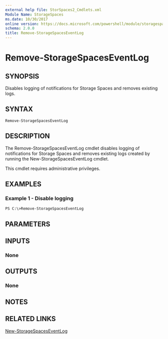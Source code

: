 ```yaml
---
external help file: StorSpaces2_Cmdlets.xml
Module Name: StorageSpaces
ms.date: 10/30/2017
online version: https://docs.microsoft.com/powershell/module/storagespaces/remove-storagespaceseventlog?view=windowsserver2012r2-ps&wt.mc_id=ps-gethelp
schema: 2.0.0
title: Remove-StorageSpacesEventLog
---
```


# Remove-StorageSpacesEventLog

## SYNOPSIS
Disables logging of notifications for Storage Spaces and removes existing logs.

## SYNTAX

```
Remove-StorageSpacesEventLog
```

## DESCRIPTION
The Remove-StorageSpacesEventLog cmdlet disables logging of notifications for Storage Spaces and removes existing logs created by running the New-StorageSpacesEventLog cmdlet.

This cmdlet requires administrative privileges.

## EXAMPLES

### Example 1 - Disable logging
```
PS C:\>Remove-StorageSpacesEventLog
```

## PARAMETERS

## INPUTS

### None

## OUTPUTS

### None

## NOTES

## RELATED LINKS

[New-StorageSpacesEventLog](./New-StorageSpacesEventLog.md)

